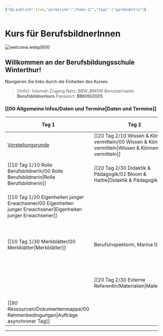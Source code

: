 ```yaml
---
{"dg-publish":true,"permalink":"/home-2/","tags":["gardenEntry"]}
---
```


# Kurs für BerufsbildnerInnen
![welcome.webp|600](/img/user/welcome.webp)
## Willkommen an der Berufsbildungsschule Winterthur!
Navigieren Sie links durch die Einheiten des Kurses. 
>[!info]- Internet-Zugang
>Netz: BBW_BMSW
>Benutzername: **Berufsbildnerkurs**
>Passwort: **BBKHG2025**
### [[00 Allgemeine Infos/Daten und Termine\|Daten und Termine]]

| **Tag 1**                                                                                                                                        | **Tag 2**                                                     | **Tag 3**                                            | Tag 4                                                                                          | *Dokumentation* (Asynchroner Tag)                |
| ------------------------------------------------------------------------------------------------------------------------------------------------ | ------------------------------------------------------------- | ---------------------------------------------------- | ---------------------------------------------------------------------------------------------- | ------------------------------------------------ |
| [Vorstellungsrunde](https://tools.fobizz.com/pinboard/public_boards/27a44315-196b-4568-9abc-383629b3b296?token=4ee81fe91d10da9519f05bed25aabfa3) | [[20 Tag 2/10 Wissen & Können vermitteln/00 Wissen & Können vermitteln\|Wissen & Können vermitteln]] | [[30 Tag 3/10 Fokus Pubertät/00 Expertenpuzzle Fokus Pubertät\|Fokus Pubertät]] | [[40 Tag 4/10 Vier-Ohren Modell/00 Vier-Ohren-Modell\|Das Vier-Ohren-Modell]]                                                | [[90 Ressourcen/Dokumentenmappe/00 Rahmenbedingungen\|00 Rahmenbedingungen]]                         |
| [[10 Tag 1/10 Rolle BerufsbildnerIn/00 Rolle Berufsbildnerin\|Rolle Berufsbildnerin]]                                                                                              | [[20 Tag 2/30 Didaktik & Pädagogik/01 Bloom & Hattie\|Didaktik & Pädagogik]]                   | [[30 Tag 3/20 Projektarbeit/00 Projektarbeit\|Projektarbeit]]                  | [[40 Tag 4/30 Führen & Motivieren/00 Führen & Motivieren\|Führen & Motivieren]]                                                | [[90 Ressourcen/Dokumentenmappe/01 Auftrag «Auswahl und Anstellung»\|01 Auftrag «Auswahl und Anstellung»]]          |
| [[10 Tag 1/20 Eigenheiten junger Erwachsener/00 Eigenheiten junger Erwachsener\|Eigenheiten junger Erwachsener]]                                                                            |                                                               |                                                      | [[40 Tag 4/20 Gespräche&Konflikte/00 Gespräche & Konflikte\|Gespräche&Konflikte]]                                                | [[90 Ressourcen/Dokumentenmappe/02 Auftrag Integration in den Lehrbetrieb\|02 Auftrag Integration in den Lehrbetrieb]]    |
| [[10 Tag 1/30 Merkblätter/00 Merkblätter\|Merkblätter]]                                                                                                                  | Berufsinspektorin, Marina Gutmann                             | Sucht & Prävention, Gianni Tiloca                    | [[40 Tag 4/40 Lerndokumentation und Bildungsbericht/00 Lerndokumentation & Bildungsbericht\| Lerndokumentation & Bildungsbericht]] | [[90 Ressourcen/Dokumentenmappe/03 Auftrag Planung betriebliche Grundbildung\|03 Auftrag Planung betriebliche Grundbildung]] |
|                                                                                                                                                  | [[20 Tag 2/30 Externe Referentin/Materialien\|Materialien]]                                               |                                                      | [[40 Tag 4/50 Tyrannen müssen nicht sein/01 Jugendlichen im Berufsleben\|Jugendlichen im Berufsleben]]                                | [[90 Ressourcen/Dokumentenmappe/04 Auftrag Fokus Pubertät\|04 Auftrag Fokus Pubertät]]                    |
| [[90 Ressourcen/Dokumentenmappe/00 Rahmenbedingungen\|Aufträge asynchroner Tag]]                                                                                               |                                                               |                                                      | [[40 Tag 4/60 Psychologie/01 Krisen in der Adoleszenz\|Psychische Gesundheit]]                                         |                                                  |


---


